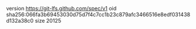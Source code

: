 version https://git-lfs.github.com/spec/v1
oid sha256:066fa3b69453030d75d7f4c7cc1b23c879afc3466516e8edf031438d132a38c0
size 20125
